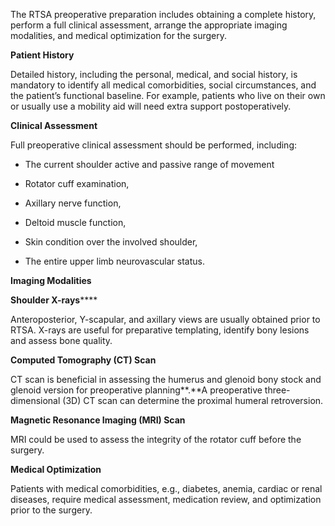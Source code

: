 The RTSA preoperative preparation includes obtaining a complete history, perform a full clinical assessment, arrange the appropriate imaging modalities, and medical optimization for the surgery.

**Patient History**

Detailed history, including the personal, medical, and social history, is mandatory to identify all medical comorbidities, social circumstances, and the patient’s functional baseline. For example, patients who live on their own or usually use a mobility aid will need extra support postoperatively.

**Clinical Assessment**

Full preoperative clinical assessment should be performed, including:

- The current shoulder active and passive range of movement

- Rotator cuff examination,

- Axillary nerve function,

- Deltoid muscle function,

- Skin condition over the involved shoulder,

- The entire upper limb neurovascular status.

**Imaging Modalities**

**Shoulder X-rays******

Anteroposterior, Y-scapular, and axillary views are usually obtained prior to RTSA. X-rays are useful for preparative templating, identify bony lesions and assess bone quality.

**Computed Tomography (CT) Scan**

CT scan is beneficial in assessing the humerus and glenoid bony stock and glenoid version for preoperative planning**.**A preoperative three-dimensional (3D) CT scan can determine the proximal humeral retroversion.

**Magnetic Resonance Imaging (MRI) Scan**

MRI could be used to assess the integrity of the rotator cuff before the surgery.

**Medical Optimization**

Patients with medical comorbidities, e.g., diabetes, anemia, cardiac or renal diseases, require medical assessment, medication review, and optimization prior to the surgery.